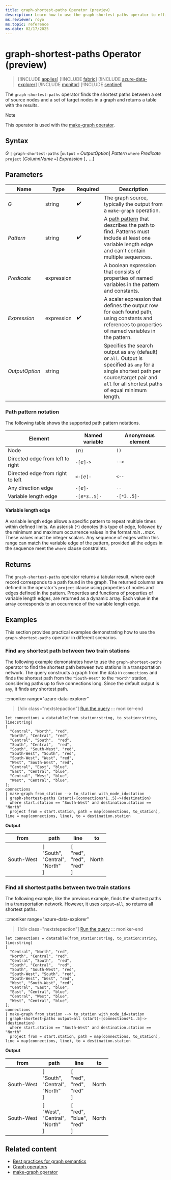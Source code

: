 ```yaml
---
title: graph-shortest-paths Operator (preview)
description: Learn how to use the graph-shortest-paths operator to efficiently find the shortest paths from a given set of source nodes to a set of target nodes within a graph
ms.reviewer: royo
ms.topic: reference
ms.date: 02/17/2025
---
```


# graph-shortest-paths Operator (preview)

> [!INCLUDE [applies](../includes/applies-to-version/applies.md)] [!INCLUDE [fabric](../includes/applies-to-version/fabric.md)] [!INCLUDE [azure-data-explorer](../includes/applies-to-version/azure-data-explorer.md)] [!INCLUDE [monitor](../includes/applies-to-version/monitor.md)] [!INCLUDE [sentinel](../includes/applies-to-version/sentinel.md)]

The `graph-shortest-paths` operator finds the shortest paths between a set of source nodes and a set of target nodes in a graph and returns a table with the results.

> [!NOTE]
> This operator is used with the [make-graph operator](make-graph-operator.md).

## Syntax

*G* `|` `graph-shortest-paths` [`output` `=` *OutputOption*] *Pattern* `where` *Predicate* `project` [*ColumnName* `=`] *Expression* [`,` ...]

## Parameters

| Name | Type | Required |Description |
|---------------|-------------|----------|-----------------------------|
| *G* | string | :heavy_check_mark: | The graph source, typically the output from a `make-graph` operation.                                                 |
| *Pattern* | string | :heavy_check_mark: | A [path pattern](#path-pattern-notation) that describes the path to find. Patterns must include at least one variable length edge and can't contain multiple sequences. |
| *Predicate* | expression | | A boolean expression that consists of properties of named variables in the pattern and constants. |
| *Expression* | expression | :heavy_check_mark: | A scalar expression that defines the output row for each found path, using constants and references to properties of named variables in the pattern. |
| *OutputOption*| string | | Specifies the search output as `any` (default) or `all`. Output is specified as `any` for a single shortest path per source/target pair and `all` for all shortest paths of equal minimum length. |

### Path pattern notation

The following table shows the supported path pattern notations.

| Element                  | Named variable | Anonymous element |
|--------------------------|----------------|-----------|
| Node                     | `(`*n*`)`      | `()`      |
| Directed edge from left to right | `-[`*e*`]->` | `-->`     |
| Directed edge from right to left | `<-[`*e*`]-` | `<--`     |
| Any direction edge       | `-[`*e*`]-`    | `--`      |
| Variable length edge     | `-[`*e*`*3..5]-` | `-[*3..5]-` |

#### Variable length edge

A variable length edge allows a specific pattern to repeat multiple times within defined limits. An asterisk (`*`) denotes this type of edge, followed by the minimum and maximum occurrence values in the format *min*`..`*max*. These values must be integer scalars. Any sequence of edges within this range can match the variable edge of the pattern, provided all the edges in the sequence meet the `where` clause constraints.

## Returns

The `graph-shortest-paths` operator returns a tabular result, where each record corresponds to a path found in the graph. The returned columns are defined in the operator's `project` clause using properties of nodes and edges defined in the pattern. Properties and functions of properties of variable length edges, are returned as a dynamic array. Each value in the array corresponds to an occurrence of the variable length edge.

## Examples

This section provides practical examples demonstrating how to use the `graph-shortest-paths` operator in different scenarios.

### Find `any` shortest path between two train stations

The following example demonstrates how to use the `graph-shortest-paths` operator to find the shortest path between two stations in a transportation network. The query constructs a graph from the data in `connections` and finds the shortest path from the `"South-West"` to the `"North"` station, considering paths up to five connections long. Since the default output is `any`, it finds any shortest path.

:::moniker range="azure-data-explorer"
> [!div class="nextstepaction"]
> <a href="https://dataexplorer.azure.com/clusters/help/databases/Samples?query=H4sIAAAAAAAAA3VSPW%2BDMBDd%2BRUnJqgwUocurchSde3SoUMUISd2g1Owke0oS398zwaic6Fisd%2FHvTN3vfRwMlrLk1dGO2hAcI%2FfsZfFlzVD6%2FCGzLPzVulzBd6soF5pOV9KyPaQAeSvUnvL%2B7yC%2FN1Y34WDlSKvAnlHiCqSf60f5hqFlF4wotuk44F9SufT8il%2Bl%2F8nWBdIrBsBpP83PpHH%2FipndoGIirAEXQpPLA1eWbPDC2R0itkPDPxbsrPlYwd0jsDYjswQbsp3rTZCtko0M4juaGSuw0FhKBu57xwUyFtfsj2Jenis66cD2xUCdUpHf4nN3jppJURDvWQ1TfLTgGsBxJbophXBQqM1F8yKj8DtTCpWEBpDdOBjQZqiW1pO%2B7klCngZtGHr1338ApCGusgbAwAA" target="_blank">Run the query</a>
::: moniker-end

```kusto
let connections = datatable(from_station:string, to_station:string, line:string) 
[ 
  "Central", "North", "red",
  "North", "Central", "red", 
  "Central", "South",  "red", 
  "South", "Central",  "red", 
  "South", "South-West", "red", 
  "South-West", "South", "red", 
  "South-West", "West", "red", 
  "West", "South-West", "red", 
  "Central", "East", "blue", 
  "East", "Central", "blue", 
  "Central", "West", "blue",
  "West", "Central", "blue",
]; 
connections 
| make-graph from_station --> to_station with_node_id=station
| graph-shortest-paths (start)-[connections*1..5]->(destination)
  where start.station == "South-West" and destination.station == "North"
  project from = start.station, path = map(connections, to_station), line = map(connections, line), to = destination.station
```

**Output**

|from|path|line|to|
|---|---|---|---|
|South-West|[<br>  "South",<br>  "Central",<br>  "North"<br>]|[<br>  "red",<br>  "red",<br>  "red"<br>]|North|

### Find all shortest paths between two train stations

The following example, like the previous example, finds the shortest paths in a transportation network. However, it uses `output=all`, so returns all shortest paths.

:::moniker range="azure-data-explorer"
> [!div class="nextstepaction"]
> <a href="https://dataexplorer.azure.com/clusters/help/databases/Samples?query=H4sIAAAAAAAAA3VTvW6DMBDeeYoTE1QYqUOXVmSpunbp0CGKkBOuwamxkW2UpQ%2Ffw0B0lFQs5vu7M3doDHCyxuApKGs8VNDIQM9RY%2FblbFd7eiPm2QenzLmAYDeQVgbnlxySPSQA6Sua4KROC0jfrQvteHDYpMVI3hCmiuRf64cdopDTC8Z0d%2Bl4EJ%2Fowzp%2Bjd%2Fk%2Fwm2ASvrnQKs%2Fzc5kUc94MwuEFMxlqFL8MTywhtrcniBhE8x%2BYFOfqM4O9m3wOcIQuzYDOGqQlsb22CtmmoGyR2Nwrc0KCoqehlaD3TffgiV1BoykrqQiz2r%2BvBYlk8HscsasigTo3Lq%2B9qiQ4iGcilbVavvB9I0wGwr3bQtFNQ7e6Fa8T60qKvEAsYeCe1kn7Gm%2BMLm06reE414PmrHH2Dbxy%2FzY0GpJgMAAA%3D%3D" target="_blank">Run the query</a>
::: moniker-end

```kusto
let connections = datatable(from_station:string, to_station:string, line:string) 
[ 
  "Central", "North", "red",
  "North", "Central", "red", 
  "Central", "South",  "red", 
  "South", "Central",  "red", 
  "South", "South-West", "red", 
  "South-West", "South", "red", 
  "South-West", "West", "red", 
  "West", "South-West", "red", 
  "Central", "East", "blue", 
  "East", "Central", "blue", 
  "Central", "West", "blue",
  "West", "Central", "blue",
]; 
connections 
| make-graph from_station --> to_station with_node_id=station
| graph-shortest-paths output=all (start)-[connections*1..5]->(destination)
  where start.station == "South-West" and destination.station == "North"
  project from = start.station, path = map(connections, to_station), line = map(connections, line), to = destination.station
```

**Output**

|from|path|line|to|
|---|---|---|---|
|South-West|[<br>  "South",<br>  "Central",<br>  "North"<br>]|[<br>  "red",<br>  "red",<br>  "red"<br>]|North|
|South-West|[<br>  "West",<br>  "Central",<br>  "North"<br>]|[<br>  "red",<br>  "blue",<br>  "red"<br>]|North|

## Related content

* [Best practices for graph semantics](graph-best-practices.md)
* [Graph operators](graph-operators.md)
* [make-graph operator](make-graph-operator.md)
